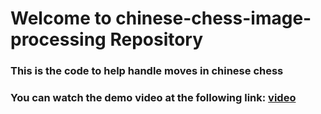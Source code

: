 # Welcome to chinese-chess-image-processing Repository


### This is the code to help handle moves in chinese chess
### You can watch the demo video at the following link: [video](https://www.youtube.com/watch?v=Q6aPtgmYhSA&t=485s)
